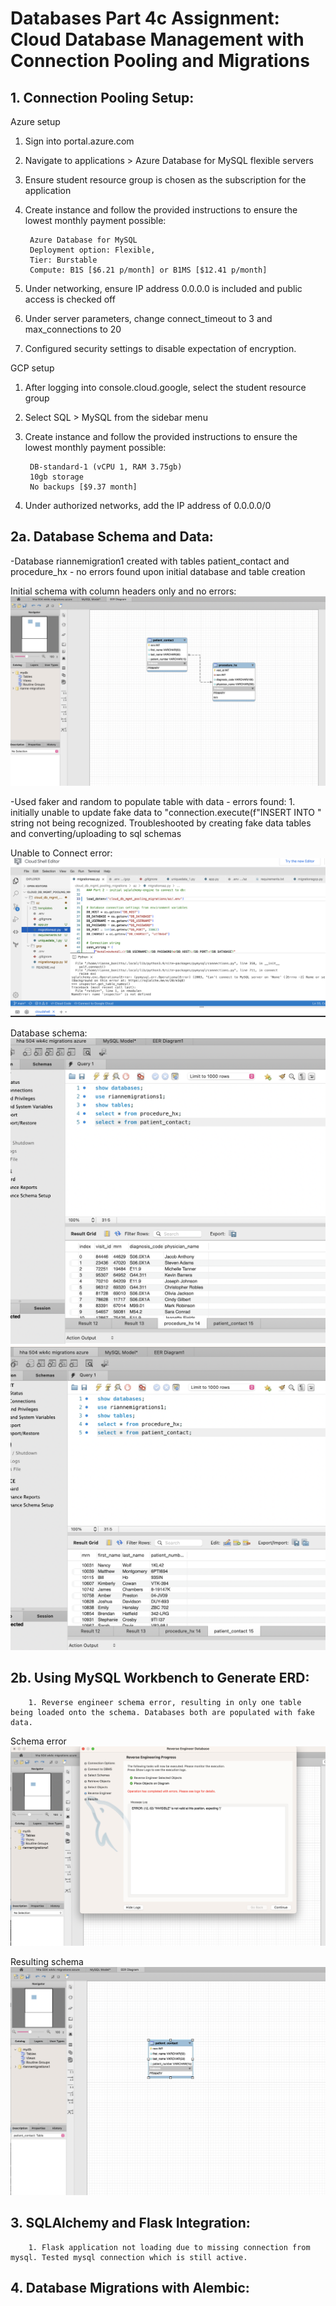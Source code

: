 # Databases Part 4c Assignment: Cloud Database Management with Connection Pooling and Migrations

## 1. Connection Pooling Setup:

Azure setup
1. Sign into portal.azure.com 
2. Navigate to applications > Azure Database for MySQL flexible servers 
3. Ensure student resource group is chosen as the subscription for the application
4. Create instance and follow the provided instructions to ensure the lowest monthly payment possible:

    
        Azure Database for MySQL
        Deployment option: Flexible,
        Tier: Burstable
        Compute: B1S [$6.21 p/month] or B1MS [$12.41 p/month]


5. Under networking, ensure IP address 0.0.0.0 is included and public access is checked off
6. Under server parameters, change connect_timeout to 3 and max_connections to 20
7. Configured security settings to disable expectation of encryption.

GCP setup 
1. After logging into console.cloud.google, select the student resource group
2. Select SQL > MySQL from the sidebar menu
3. Create instance and follow the provided instructions to ensure the lowest monthly payment possible:
        
        
        DB-standard-1 (vCPU 1, RAM 3.75gb)
        10gb storage
        No backups [$9.37 month]


4. Under authorized networks, add the IP address of 0.0.0.0/0 


## 2a. Database Schema and Data:
-Database riannemigration1 created with tables patient_contact and procedure_hx
    - no errors found upon initial database and table creation

Initial schema with column headers only and no errors:
![Picture2](/az/images/FirstDatabaseSchema_Creation_noerrors.png "Text to show on mouseover") 

-Used faker and random to populate table with data
    - errors found:
        1. initially unable to update fake data to  "connection.execute(f"INSERT INTO  " string not being recognized. Troubleshooted by creating fake data tables and converting/uploading to sql schemas

Unable to Connect error:
![Picture7](/az/images/Unabletoconnect_MySQL.png "Text to show on mouseover")

Database schema:
![Picture5](/az/images/Table1_fakedata.png "Text to show on mouseover")
![Picture6](/az/images/Table2_fakedata.png "Text to show on mouseover")

## 2b. Using MySQL Workbench to Generate ERD:
        1. Reverse engineer schema error, resulting in only one table being loaded onto the schema. Databases both are populated with fake data.

Schema error
![Picture4](/az/images/SCHEMA_error.png "Text to show on mouseover")

Resulting schema
![Picture3](/az/images/Resulting_Schema.png "Text to show on mouseover")

## 3. SQLAlchemy and Flask Integration:
        1. Flask application not loading due to missing connection from mysql. Tested mysql connection which is still active.

## 4. Database Migrations with Alembic: